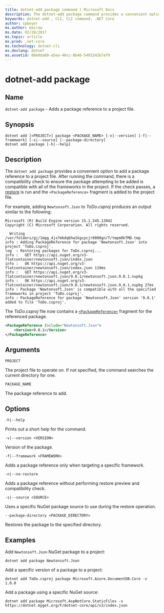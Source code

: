 ```yaml
---
title: dotnet-add package command | Microsoft Docs
description: The dotnet-add package command provides a convenient option to add NuGet package reference to a project.
keywords: dotnet-add , CLI, CLI command, .NET Core
author: spboyer
ms.author: mairaw
ms.date: 02/28/2017
ms.topic: article
ms.prod: .net-core
ms.technology: dotnet-cli
ms.devlang: dotnet
ms.assetid: 88e0da69-a5ea-46cc-8b46-5493242b7af9
---
```

# dotnet-add package

## Name

`dotnet-add package` - Adds a package reference to a project file.

## Synopsis

```
dotnet add [<PROJECT>] package <PACKAGE_NAME> [-v|--version] [-f|--framework] [-s|--source] [--package-directory]
dotnet add package [-h|--help]
```

## Description

The `dotnet add package` provides a convenient option to add a package reference to a project file. After running the command, there is a compatibility check to ensure the package attempting to be added is compatible with all of the frameworks in the project. If the check passes, a [restore](dotnet-restore.md) is run and the `<PackageReference>` fragment is added to the project file.

For example, adding `Newtonsoft.Json` to *ToDo.csproj* produces an output similar to the following:

```
Microsoft (R) Build Engine version 15.1.545.13942
Copyright (C) Microsoft Corporation. All rights reserved.

  Writing /var/folders/gj/1mgg_4jx7mbdqbhw1kgcpcjr0000gn/T/tmpm0kTMD.tmp
info : Adding PackageReference for package 'Newtonsoft.Json' into project 'ToDo.csproj'.
log  : Restoring packages for ToDo.csproj...
info :   GET https://api.nuget.org/v3-flatcontainer/newtonsoft.json/index.json
info :   OK https://api.nuget.org/v3-flatcontainer/newtonsoft.json/index.json 119ms
info :   GET https://api.nuget.org/v3-flatcontainer/newtonsoft.json/9.0.1/newtonsoft.json.9.0.1.nupkg
info :   OK https://api.nuget.org/v3-flatcontainer/newtonsoft.json/9.0.1/newtonsoft.json.9.0.1.nupkg 27ms
info : Package 'Newtonsoft.Json' is compatible with all the specified frameworks in project 'ToDo.csproj'.
info : PackageReference for package 'Newtonsoft.Json' version '9.0.1' added to file 'ToDo.csproj'.
```

The *ToDo.csproj* file now contains a [`<PackageReference>`](https://docs.microsoft.com/nuget/consume-packages/package-references-in-project-files) fragment for the referenced package.

```xml
<PackageReference Include="Newtonsoft.Json">
    <Version>9.0.1</Version>
</PackageReference>
```

## Arguments

`PROJECT`

The project file to operate on. If not specified, the command searches the current directory for one.

`PACKAGE_NAME`

The package reference to add.

## Options

`-h|--help`

Prints out a short help for the command.

`-v|--version <VERSION>`

Version of the package.

`-f|--framework <FRAMEWORK>`

Adds a package reference only when targeting a specific framework.

`-n|--no-restore`

Adds a package reference without performing restore preview and compatibility check.

`-s|--source <SOURCE>`

Uses a specific NuGet package source to use during the restore operation.

`--package-directory <PACKAGE_DIRECTORY>`

Restores the package to the specified directory.

## Examples

Add `Newtonsoft.Json` NuGet package to a project:

`dotnet add package Newtonsoft.Json`

Add a specific version of a package to a project:

`dotnet add ToDo.csproj package Microsoft.Azure.DocumentDB.Core -v 1.0.0`

Add a package using a specific NuGet source:

`dotnet add package Microsoft.AspNetCore.StaticFiles -s https://dotnet.myget.org/F/dotnet-core/api/v3/index.json`